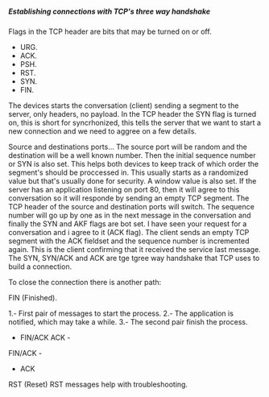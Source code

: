 ##### Establishing connections with TCP's three way handshake

Flags in the TCP header are bits that may be turned on or off.

* URG.
* ACK.
* PSH.
* RST.
* SYN.
* FIN.

The devices starts the conversation (client) sending a segment to the server, only headers, no payload.
In the TCP header the SYN flag is turned on, this is short for syncrhonized, this tells the server that we want to start a new connection and we need to aggree on a few details.

Source and destinations ports...
The source port will be random and the destination will be a well known number.
Then the initial sequence number or SYN is also set. This helps both devices to keep track of which order the segment's should be proccessed in. This usually starts as a randomized value but that's usually done for security.
A window value is also set.
If the server has an application listening on port 80, then it will agree to this conversation so it will responde by sending an empty TCP segment. The TCP header of the source and destination ports will switch. 
The sequence number will go up by one as in the next message in the conversation and finally the SYN and AKF flags are bot set.
I have seen your request for a conversation and i agree to it (ACK flag).
The client sends an empty TCP segment with the ACK fieldset and the sequence number is incremented again. This is the client confirming that it received the service last message.
The SYN, SYN/ACK and ACK are tge tgree way handshake that TCP uses to build a connection.

To close the connection there is another path:

FIN (Finished).

1.- First pair of messages to start the process.
2.- The application is notified, which may take a while.
3.- The second pair finish the process.

- FIN/ACK
ACK -

FIN/ACK -
- ACK

RST (Reset)
RST messages help with troubleshooting.